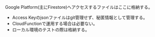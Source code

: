 Google Platform(主にFirestore)へアクセスするファイルはここに格納する。

- Access Keyのjsonファイルはgit管理せず、秘匿情報として管理する。
- CloudFunctionで運用する場合は必要ない。
- ローカル環境のテストの際は格納する。
